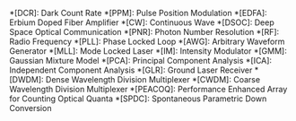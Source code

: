 <!-- *[SNSPD]: Superconducting Nanowire Single Photon Detector
*[SNSPDs]: Superconducting Nanowire Single Photon Detector -->
*[DCR]: Dark Count Rate
*[PPM]: Pulse Position Modulation
*[EDFA]: Erbium Doped Fiber Amplifier
*[CW]: Continuous Wave
*[DSOC]: Deep Space Optical Communication
*[PNR]: Photon Number Resolution
*[RF]: Radio Frequency
*[PLL]: Phase Locked Loop
*[AWG]: Arbitrary Waveform Generator
*[MLL]: Mode Locked Laser
*[IM]: Intensity Modulator
*[GMM]: Gaussian Mixture Model
*[PCA]: Principal Component Analysis
*[ICA]: Independent Component Analysis
*[GLR]: Ground Laser Receiver
*[DWDM]: Dense Wavelength Division Multiplexer
*[CWDM]: Coarse Wavelength Division Multiplexer
*[PEACOQ]: Performance Enhanced Array for Counting Optical Quanta
*[SPDC]: Spontaneous Parametric Down Conversion


